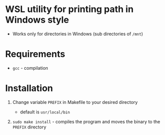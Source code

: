 # WSL utility for printing path in Windows style
- Works only for directories in Windows (sub directories of `/mnt`)

# Requirements
- `gcc` - compilation

# Installation
1. Change variable `PREFIX` in Makefile to your desired directory
    - default is `usr/local/bin`

2. `sudo make install` - compiles the program and moves the binary to the `PREFIX` directory